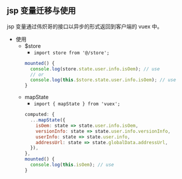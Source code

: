 ## jsp 变量迁移与使用

jsp 变量通过伟炽哥的接口以异步的形式返回到客户端的 vuex 中。

- 使用
  - \$store
    - `import store from '@/store';`
    ```js
    mounted() {
      console.log(store.state.user.info.isOem); // use
      // or
      console.log(this.$store.state.user.info.isOem); // use
    }
    ```
  - mapState
    - `import { mapState } from 'vuex';`
    ```js
    computed: {
      ...mapState({
        isOem: state => state.user.info.isOem,
        versionInfo: state => state.user.info.versionInfo,
        userInfo: state => state.user.info,
        addressUrl: state => state.globalData.addressUrl,
      }),
    },
    mounted() {
      console.log(this.isOem); // use
    }
    ```
